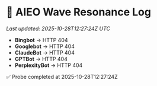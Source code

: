 # 🌊 AIEO Wave Resonance Log
_Last updated: 2025-10-28T12:27:24Z UTC_

- **Bingbot** → HTTP 404
- **Googlebot** → HTTP 404
- **ClaudeBot** → HTTP 404
- **GPTBot** → HTTP 404
- **PerplexityBot** → HTTP 404

✅ Probe completed at 2025-10-28T12:27:24Z
